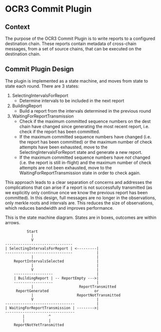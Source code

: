 # OCR3 Commit Plugin

## Context
The purpose of the OCR3 Commit Plugin is to write reports to a configured destination chain. These reports
contain metadata of cross-chain messages, from a set of source chains, that can be executed on the destination chain.

## Commit Plugin Design

The plugin is implemented as a state machine, and moves from state to state each round. There are 3 states:
1. SelectingIntervalsForReport
    - Determine intervals to be included in the next report
2. BuildingReport
    - Build a report from the intervals determined in the previous round
3. WaitingForReportTransmission
    - Check if the maximum committed sequence numbers on the dest chain have changed since generating the most
      recent report, i.e. check if the report has been committed.
    - If the maximum committed sequence numbers have changed (i.e. the report has been committed) or the maximum
      number of check attempts have been exhausted, move to the SelectingIntervalsForReport state and generate a new
      report.
    - If the maximum committed sequence numbers have _not_ changed (i.e. the report is still in-flight) and the
      maximum number of check attempts are not been exhausted, move to the WaitingForReportTransmission state in order
      to check again.

This approach leads to a clear separation of concerns and addresses the complications that can arise if a report
is not successfully transmitted (as we explicitly only continue once we know the previous report has been committed).
In this design, full messages are no longer in the observations, only merkle roots and intervals are. This reduces the
size of observations, which reduces bandwidth and improves performance.

This is the state machine diagram. States are in boxes, outcomes are within arrows.

              Start
                |
                V
    -------------------------------
    | SelectingIntervalsForReport | <---------|
    -------------------------------           |
                |                             |
        ReportIntervalsSelected               |
                |                             |
                V                             |
        ------------------                    |
        | BuildingReport | -- ReportEmpty --->|
        ------------------                    |
                |                     ReportTransmitted
         ReportGenerated                     or
                |                    ReportNotTransmitted
                V                             |
    --------------------------------          |
    | WaitingForReportTransmission | -------->|
    --------------------------------
            |           ^
            |           |
        ReportNotYetTransmitted
